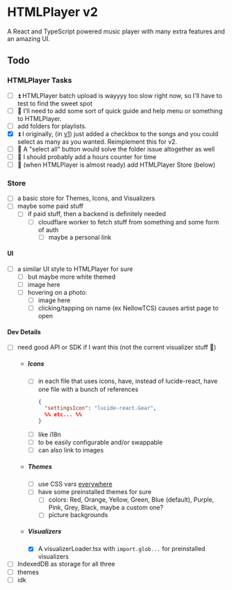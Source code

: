 # HTMLPlayer v2

A React and TypeScript powered music player with many extra features and an amazing UI.

## Todo
### HTMLPlayer Tasks
- [ ] ⏫ HTMLPlayer batch upload is wayyyy too slow right now, so I'll have to test to find the sweet spot
- [ ] 🔼 I'll need to add some sort of quick guide and help menu or something to HTMLPlayer.
- [ ] add folders for playlists.
- [X] ⏫ I originally, (in [v1](https://htmltoolkit.github.io/HTMLPlayer/)) just added a checkbox to the songs and you could select as many as you wanted. Reimplement this for v2.
- [ ] 🔼 A "select all" button would solve the folder issue altogether as well
- [ ] 🔽 I should probably add a hours counter for time
- [ ] 🔼 (when HTMLPlayer is almost ready) add HTMLPlayer Store (below)

### Store
- [ ] a basic store for Themes, Icons, and Visualizers
- [ ] maybe some paid stuff
  - [ ] if paid stuff, then a backend is definitely needed
    - [ ] cloudflare worker to fetch stuff from something and some form of auth
      - [ ] maybe a personal link

#### UI
- [ ] a similar UI style to HTMLPlayer for sure
  - [ ] but maybe more white themed
  - [ ] image here
  - [ ] hovering on a photo:
    - [ ] image here
    - [ ] clicking/tapping on name (ex NellowTCS) causes artist page to open

#### Dev Details
- [ ] need good API or SDK if I want this (not the current visualizer stuff 🫣)
  - ##### Icons
    - [ ] in each file that uses icons, have, instead of lucide-react, have one file with a bunch of references
      ```json
      {
        "settingsIcon": "lucide-react.Gear",
        %% etc... %%
      }
      ```
    - [ ] like i18n
    - [ ] to be easily configurable and/or swappable
    - [ ] can also link to images
  - ##### Themes
    - [ ] use CSS vars <u>everywhere</u>
    - [ ] have some preinstalled themes for sure
      - [ ] colors: Red, Orange, Yellow, Green, Blue (default), Purple, Pink, Grey, Black, maybe a custom one?
      - [ ] picture backgrounds
  - ##### Visualizers
    - [X] A visualizerLoader.tsx with `import.glob...` for preinstalled visualizers
- [ ] IndexedDB as storage for all three
- [ ] themes
- [ ] idk
